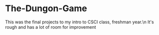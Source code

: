 # The-Dungon-Game
This was the final projects to my intro to CSCI class, freshman year.\n
It's rough and has a lot of room for improvement
